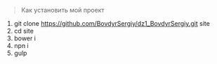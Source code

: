> Как установить мой проект

1. git clone https://github.com/BovdyrSergiy/dz1_BovdyrSergiy.git site
2. cd site
3. bower i
4. npn i
5. gulp